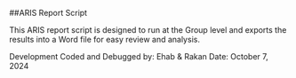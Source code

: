 ##ARIS Report Script


This ARIS report script is designed to run at the Group level and exports the results into a Word file for easy review and analysis.

Development
Coded and Debugged by: Ehab & Rakan
Date: October 7, 2024
